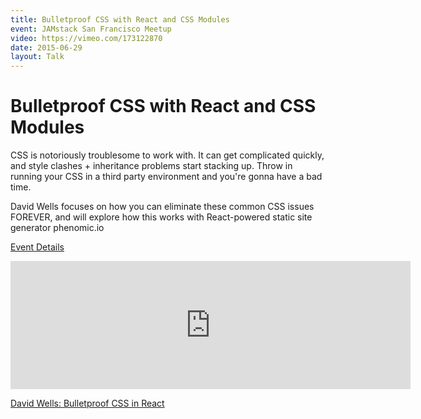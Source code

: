 ```yaml
---
title: Bulletproof CSS with React and CSS Modules
event: JAMstack San Francisco Meetup
video: https://vimeo.com/173122870
date: 2015-06-29
layout: Talk
---
```


# Bulletproof CSS with React and CSS Modules

CSS is notoriously troublesome to work with. It can get complicated quickly, and style clashes + inheritance problems start stacking up. Throw in running your CSS in a third party environment and you're gonna have a bad time.

David Wells focuses on how you can eliminate these common CSS issues FOREVER, and will explore how this works with React-powered static site generator phenomic.io

[Event Details](https://www.meetup.com/jamstack-sf/events/232066898/)

<iframe src="https://player.vimeo.com/video/173122870?color=ff9933&title=0&byline=0&portrait=0" width="640" height="205" frameborder="0" allowfullscreen="true"></iframe>

<a href="https://vimeo.com/173122870">David Wells: Bulletproof CSS in React</a>
